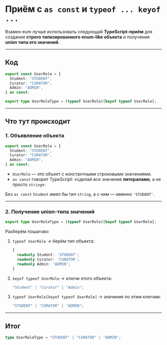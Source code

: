 # Приём с `as const` и `typeof ... keyof ...`

Взамен eum лучше использовать следующий **TypeScript-приём** для создания **строго типизированного enum-like объекта** и получения **union типа его значений**.

---

## Код

```ts
export const UserRole = {
  Student: "STUDENT",
  Curator: "CURATOR",
  Admin: "ADMIN",
} as const;

export type UserRoleType = (typeof UserRole)[keyof typeof UserRole];
```

---

## Что тут происходит

### 1. Объявление объекта

```ts
export const UserRole = {
  Student: "STUDENT",
  Curator: "CURATOR",
  Admin: "ADMIN",
} as const;
```

- `UserRole` — это объект с константными строковыми значениями.
- `as const` говорит TypeScript: «сделай все значения **литералами**, а не просто `string`».

Без `as const` `Student` имел бы тип `string`, а с ним — именно `'STUDENT'`.

---

### 2. Получение union-типа значений

```ts
export type UserRoleType = (typeof UserRole)[keyof typeof UserRole];
```

Разберём пошагово:

1. `typeof UserRole` → берём тип объекта:

   ```ts
   {
     readonly Student: 'STUDENT';
     readonly Curator: 'CURATOR';
     readonly Admin: 'ADMIN';
   }
   ```

2. `keyof typeof UserRole` → ключи этого объекта:

   ```ts
   "Student" | "Curator" | "Admin";
   ```

3. `typeof UserRole[keyof typeof UserRole]` → значения по этим ключам:

   ```ts
   "STUDENT" | "CURATOR" | "ADMIN";
   ```

---

## Итог

```ts
type UserRoleType = "STUDENT" | "CURATOR" | "ADMIN";
```
